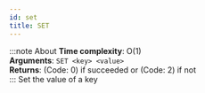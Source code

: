 ```yaml
---
id: set
title: SET
---
```

:::note About
**Time complexity**: O(1)  
**Arguments**: `SET <key> <value>`  
**Returns**: (Code: 0) if succeeded or (Code: 2) if not  
:::
Set the value of a key